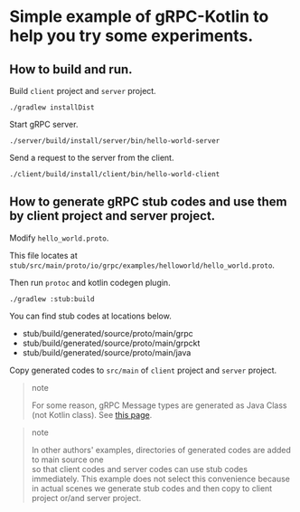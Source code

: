 # Simple example of gRPC-Kotlin to help you try some experiments.   

## How to build and run.
Build `client` project and `server` project. 
```
./gradlew installDist
```

Start gRPC server.
```
./server/build/install/server/bin/hello-world-server
```

Send a request to the server from the client.
```
./client/build/install/client/bin/hello-world-client
```

## How to generate gRPC stub codes and use them by client project and server project.
Modify `hello_world.proto`. 

This file locates at `stub/src/main/proto/io/grpc/examples/helloworld/hello_world.proto`.

Then run `protoc` and kotlin codegen plugin.
```
./gradlew :stub:build
```

You can find stub codes at locations below.
* stub/build/generated/source/proto/main/grpc
* stub/build/generated/source/proto/main/grpckt
* stub/build/generated/source/proto/main/java

Copy generated codes to `src/main` of `client` project and `server` project.

> note
>
> For some reason, gRPC Message types are generated as Java Class (not Kotlin class). See [this page](https://github.com/grpc/grpc-kotlin).
>

> note
>
> In other authors' examples, directories of generated codes are added to main source one  
> so that client codes and server codes can use stub codes immediately.
> This example does not select this convenience because in actual scenes 
> we generate stub codes and then copy to client project or/and server project. 


